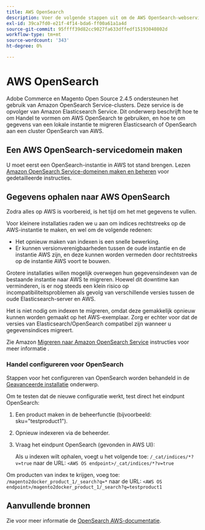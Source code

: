 ```yaml
---
title: AWS OpenSearch
description: Voer de volgende stappen uit om de AWS OpenSearch-webservice te configureren voor installaties in de bedrijfsruimten van Adobe Commerce en Magento Open Source.
exl-id: 39ca7fd0-e21f-4f14-bda6-ff00a61a1a4d
source-git-commit: 95ffff39d82cc9027fa633dffedf15193040802d
workflow-type: tm+mt
source-wordcount: '343'
ht-degree: 0%

---
```


# AWS OpenSearch

Adobe Commerce en Magento Open Source 2.4.5 ondersteunen het gebruik van Amazon OpenSearch Service-clusters. Deze service is de opvolger van Amazon Elasticsearch Service. Dit onderwerp beschrijft hoe te om Handel te vormen om AWS OpenSearch te gebruiken, en hoe te om gegevens van een lokale instantie te migreren Elasticsearch of OpenSearch aan een cluster OpenSearch van AWS.

## Een AWS OpenSearch-servicedomein maken

U moet eerst een OpenSearch-instantie in AWS tot stand brengen.
Lezen [Amazon OpenSearch Service-domeinen maken en beheren](https://docs.aws.amazon.com/opensearch-service/latest/developerguide/createupdatedomains.html) voor gedetailleerde instructies.

## Gegevens ophalen naar AWS OpenSearch

Zodra alles op AWS is voorbereid, is het tijd om het met gegevens te vullen.

Voor kleinere installaties raden we u aan om indices rechtstreeks op de AWS-instantie te maken, en wel om de volgende redenen:

* Het opnieuw maken van indexen is een snelle bewerking.
* Er kunnen versionverenigbaarheden tussen de oude instantie en de instantie AWS zijn, en deze kunnen worden vermeden door rechtstreeks op de instantie AWS voort te bouwen.

Grotere installaties willen mogelijk overwegen hun gegevensindexen van de bestaande instantie naar AWS te migreren. Hoewel dit downtime kan verminderen, is er nog steeds een klein risico op incompatibiliteitsproblemen als gevolg van verschillende versies tussen de oude Elasticsearch-server en AWS.

Het is niet nodig om indexen te migreren, omdat deze gemakkelijk opnieuw kunnen worden gemaakt op het AWS-exemplaar.
Zorg er echter voor dat de versies van Elasticsearch/OpenSearch compatibel zijn wanneer u gegevensindices migreert.

Zie Amazon [Migreren naar Amazon OpenSearch Service](https://docs.aws.amazon.com/opensearch-service/latest/developerguide/migration.html) instructies voor meer informatie .

### Handel configureren voor OpenSearch

Stappen voor het configureren van OpenSearch worden behandeld in de [Geavanceerde installatie](../../advanced.md) onderwerp.

Om te testen dat de nieuwe configuratie werkt, test direct het eindpunt OpenSearch:

1. Een product maken in de beheerfunctie (bijvoorbeeld: sku=&quot;testproduct1&quot;).
1. Opnieuw indexeren via de beheerder.
1. Vraag het eindpunt OpenSearch (gevonden in AWS UI):

   Als u indexen wilt ophalen, voegt u het volgende toe: `/_cat/indices/*?v=true` naar de URL:
   `<AWS OS endpoint>/_cat/indices/*?v=true`

Om producten van index te krijgen, voeg toe: `/magento2docker_product_1/_search?q=*` naar de URL:
`<AWS OS endpoint>/magento2docker_product_1/_search?q=testproduct1`

## Aanvullende bronnen

Zie voor meer informatie de [OpenSearch AWS-documentatie](https://docs.aws.amazon.com/opensearch-service/index.html).
